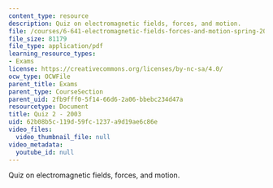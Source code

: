 ```yaml
---
content_type: resource
description: Quiz on electromagnetic fields, forces, and motion.
file: /courses/6-641-electromagnetic-fields-forces-and-motion-spring-2005/62b08b5c119d59fc1237a9d19ae6c86e_quiz2.pdf
file_size: 81179
file_type: application/pdf
learning_resource_types:
- Exams
license: https://creativecommons.org/licenses/by-nc-sa/4.0/
ocw_type: OCWFile
parent_title: Exams
parent_type: CourseSection
parent_uid: 2fb9fff0-5f14-66d6-2a06-bbebc234d47a
resourcetype: Document
title: Quiz 2 - 2003
uid: 62b08b5c-119d-59fc-1237-a9d19ae6c86e
video_files:
  video_thumbnail_file: null
video_metadata:
  youtube_id: null
---
```

Quiz on electromagnetic fields, forces, and motion.